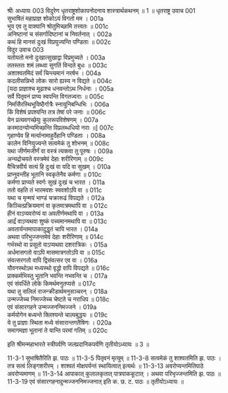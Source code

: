 श्रीः
अध्यायः 003
विदुरेण धृतराष्ट्रशोकापनोदनाय शास्त्रार्थकथनम् ॥ 1 ॥
धृतराष्ट्र उवाच 	001  
सुभाषितं महाप्राज्ञ शोकोऽयं विगतो मम ।	001a  
भूय एव तु वाक्यानि श्रोतुमिच्छामि तत्त्वतः ॥	001c  
अनिष्टानां च संसर्गादिष्टानां च निवर्तनात् ।	002a  
कथं हि मानसं दुःखं विप्रयुज्यन्ति पण्डिताः ॥	002c  
विदुर उवाच 	003  
यतोयतो मनो दुःखात्सुखाद्वा विप्रमुच्यते ।	003a  
ततस्ततः शमं लब्ध्वा सुगतिं विन्दते बुधः ॥	003c  
अशाश्वतमिदं सर्वं चिन्त्यमानं नरर्षभ ।	004a  
कदलीसन्निभो लोकः सारो ह्यस्य न विद्यते ॥	004c  
[यदा प्राज्ञाश्च मूढाश्च धनवन्तोऽथ निर्धनाः ।	005a  
सर्वे पितृवनं प्राप्य स्वपन्ति विगतज्वराः ॥	005c  
निर्मांसैरस्थिभूयिष्ठैर्गात्रैः स्नायुनिबन्धिभिः ।	006a  
किं विशेषं प्रपश्यन्ति तत्र तेषां परे जनाः ॥	006c  
येन प्रत्यवगच्छेयुः कुलरूपविशेषणम् ।	007a  
कस्मादन्योन्यमिच्छन्ति विप्रलब्धधियो नराः ॥]	007c  
गृहाण्येव हि मर्त्यानामाहुर्देहानि पण्डिताः ।	008a  
कालेन विनियुज्यन्ते सत्वमेकं तु शोभनम् ॥	008c  
यथा जीर्णमजीर्णं वा वस्त्रं त्यक्त्वा तु पूरुषः ।	009a  
अन्यद्रोचयते वस्त्रमेवं देहाः शरीरिणाम् ॥	009c  
वैचित्रवीर्य सत्यं हि दुःखं वा यदि वा सुखम् ।	010a  
प्राप्नुवन्तीह भूतानि स्वकृतेनैव कर्मणा ॥	010c  
कर्मणा प्राप्यते स्वर्गः सुखं दुःखं च भारत ।	011a  
ततो वहति तं भारमवशः स्ववशोऽपि वा ॥	011c  
यथा च मृन्मयं भाण्डं चक्रारूढं विपद्यते ।	012a  
किञ्चित्प्रक्रियमाणं वा कृतमात्रमथापि वा ॥	012c  
हीनं वाऽप्यवरोप्यं वा अवतीर्णमथापि वा ।	013a  
आर्द्रं वाऽप्यथवा शुष्कं पच्यमानमथापि वा ॥	013c  
अवतार्यन्तमापाकादुद्धृतं चापि भारत ।	014a  
अथवा परिभुज्जन्तमेवं देहाः शरीरिणाम् ॥	014c  
गर्भस्थो वा प्रसूतो वाऽप्यथवा दशरात्रिकः ।	015a  
अर्धमासगतो वाऽपि मासमात्रगतोऽपि वा ॥	015c  
संवत्सरगतो वापि द्विसंवत्सर एव वा ।	016a  
यौवनस्थोऽथ मध्यस्थो वृद्धो वापि विपद्यते ॥	016c  
प्राक्कर्मभिस्तु भूतानि भवन्ति नभवन्ति च ।	017a  
एवं संवर्धिते लोके किमर्थमनुतप्यसे ॥	017c  
यथा तु सलिलं राजन्क्रीडार्थमनुसञ्चरन् ।	018a  
उन्मज्जेच्च निमज्जेच्च चेष्टते च नराधिप ॥	018c  
एवं संसारगहने उन्मज्जननिमज्जने ।	019a  
कर्मयोगेन बध्यन्ते क्लिश्यन्ते चाल्पबुद्धयः ॥	019c  
ये तु प्राज्ञाः स्थिता मध्ये संसारान्तगतैषिणः ।	020a  
समागमज्ञा भूतानां ते यान्ति परमां गतिम् ॥ 	020c  

इति श्रीमन्महाभारते स्त्रीपर्वणि जलप्रदानिकपर्वणि तृतीयोऽध्यायः ॥ 3 ॥

11-3-1 सुभाषितैरिति झ. पाठः ॥ 11-3-5 पितृवनं मृत्युम् ॥ 11-3-8 सत्वमेकं तु शाश्वतमिति झ. पाठः । तत्र सत्वं लिङ्गशरीरम् । शाश्वतं मोक्षपर्यन्तं स्थायित्वात् इत्यर्थः ॥ 11-3-13 अवरोप्यन्तमितिपाठे अवरोप्यमाणम् ॥ 11-3-14 आपाकात् कुलालकृतात् पात्रपाककूटात् । अथवा परिभृज्जन्तमिति झ. पाठः ॥ 11-3-19 एवं संसारगहनादुन्मज्जननिमज्जनात् इति क. छ. ट. पाठः ॥ तृतीयोऽध्यायः ॥
